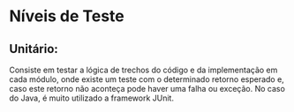 # Níveis de Teste

## Unitário:

Consiste em testar a lógica de trechos do código e da implementação em cada módulo, onde existe um teste com o determinado retorno esperado e, caso este retorno não aconteça pode haver uma falha ou exceção. No caso do Java, é muito utilizado a framework JUnit.

